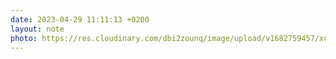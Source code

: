 ```yaml
---
date: 2023-04-29 11:11:13 +0200
layout: note
photo: https://res.cloudinary.com/dbi2zounq/image/upload/v1682759457/xurwx2gqjrujd8ucdcmc.jpg
---
```


